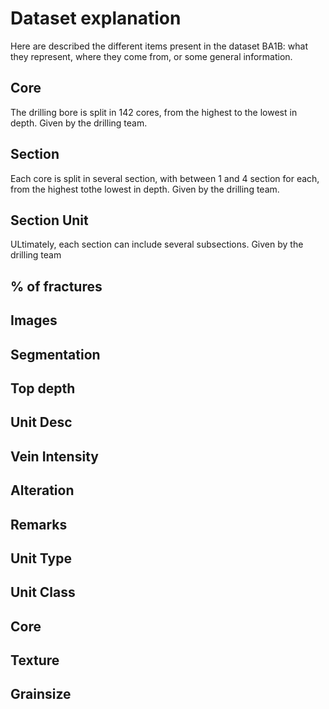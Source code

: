 # **Dataset explanation**
Here are described the different items present in the dataset BA1B: what they represent, where they come from, or some general information.

## **Core**
The drilling bore is split in 142 cores, from the highest to the lowest in depth. Given by the drilling team.

## **Section**
Each core is split in several section, with between 1 and 4 section for each, from the highest tothe lowest in depth. Given by the drilling team.

## **Section Unit**
ULtimately, each section can include several subsections. Given by the drilling team

## **% of fractures**

## **Images**

## **Segmentation**

## **Top depth**

## **Unit Desc**

## **Vein Intensity**

## **Alteration**

## **Remarks**

## **Unit Type**

## **Unit Class**

## **Core**

## **Texture**

## **Grainsize**
